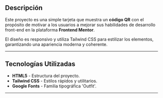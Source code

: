 ## **Descripción**

Este proyecto es una simple tarjeta que muestra un **código QR** con el propósito de motivar a los usuarios a mejorar sus habilidades de desarrollo front-end en la plataforma **Frontend Mentor**.

El diseño es responsivo y utiliza Tailwind CSS para estilizar los elementos, garantizando una apariencia moderna y coherente.

---

## **Tecnologías Utilizadas**

- **HTML5** - Estructura del proyecto.
- **Tailwind CSS** - Estilos rápidos y utilitarios.
- **Google Fonts** - Familia tipográfica 'Outfit'.

---
